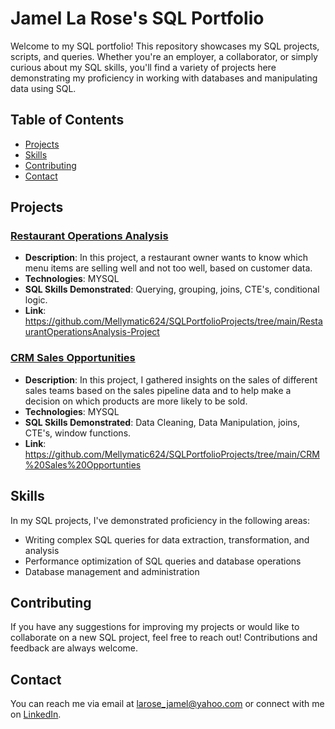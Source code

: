# Jamel La Rose's SQL Portfolio

Welcome to my SQL portfolio! This repository showcases my SQL projects, scripts, and queries. Whether you're an employer, a collaborator, or simply curious about my SQL skills, you'll find a variety of projects here demonstrating my proficiency in working with databases and manipulating data using SQL.

## Table of Contents

- [Projects](#projects)
- [Skills](#skills)
- [Contributing](#contributing)
- [Contact](#contact)

## Projects

### [Restaurant Operations Analysis](https://github.com/Mellymatic624/SQLPortfolioProjects/tree/main/RestaurantOperationsAnalysis-Project)

- **Description**: In this project, a restaurant owner wants to know which menu items are selling well and not too well, based on customer data.
- **Technologies**: MYSQL
- **SQL Skills Demonstrated**: Querying, grouping, joins, CTE's, conditional logic.
- **Link**: https://github.com/Mellymatic624/SQLPortfolioProjects/tree/main/RestaurantOperationsAnalysis-Project

### [CRM Sales Opportunities](https://github.com/Mellymatic624/SQLPortfolioProjects/tree/main/CRM%20Sales%20Opportunties)

- **Description**: In this project, I gathered insights on the sales of different sales teams based on the sales pipeline data and to help make a decision on which products are more likely to be sold.
- **Technologies**: MYSQL
- **SQL Skills Demonstrated**: Data Cleaning, Data Manipulation, joins, CTE's, window functions.
- **Link**: https://github.com/Mellymatic624/SQLPortfolioProjects/tree/main/CRM%20Sales%20Opportunties

## Skills

In my SQL projects, I've demonstrated proficiency in the following areas:

- Writing complex SQL queries for data extraction, transformation, and analysis
- Performance optimization of SQL queries and database operations
- Database management and administration

## Contributing

If you have any suggestions for improving my projects or would like to collaborate on a new SQL project, feel free to reach out! Contributions and feedback are always welcome.

## Contact

You can reach me via email at [larose_jamel@yahoo.com](mailto:larose_jamel@yahoo.com) or connect with me on [LinkedIn](https://www.linkedin.com/in/jamel-la-rose-7a95612a3/).
